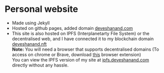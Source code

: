 # Personal website

-  Made using Jekyll
-  Hosted on github pages, added domain <a href="https:deveshanand.com" target="_blank">deveshanand.com</a>
-  This site is also hosted on IPFS (Interplanetarty File System) or the decentralised web, and I have connected it to my blockchain domain <a href="https://deveshanand.nft/" target="_blank">deveshanand.nft</a>  
   **Note:** You will need a browser that supports decentralised domains (To access on chrome or Brave, download <a href="https://chrome.google.com/webstore/detail/unstoppable-extension/beelkklmblgdljamcmoffgfbdddfpnnl?hl=en" target="_blank">this</a> browser extension)  
   You can view the IPFS version of my site at <a href="https://ipfs.deveshanand.com" target="_blank">ipfs.deveshanand.com</a> directly without any hassle.

